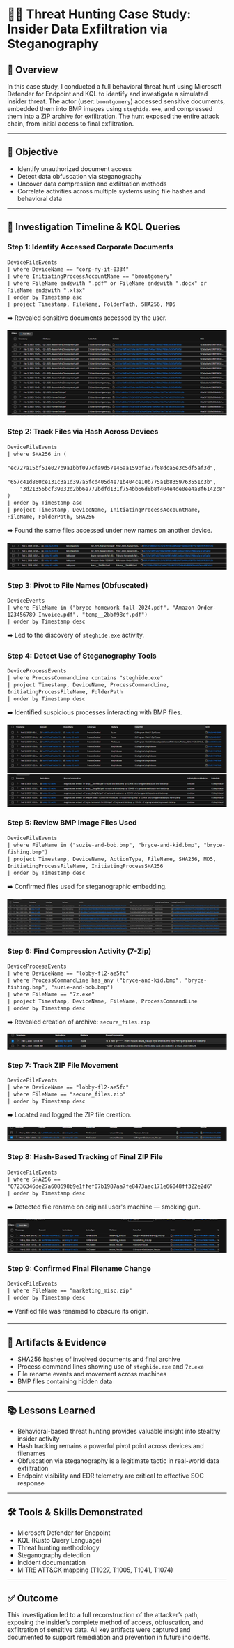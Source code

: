 # 🕵️‍♂️ Threat Hunting Case Study: Insider Data Exfiltration via Steganography

## 📌 Overview
In this case study, I conducted a full behavioral threat hunt using Microsoft Defender for Endpoint and KQL to identify and investigate a simulated insider threat. The actor (user: `bmontgomery`) accessed sensitive documents, embedded them into BMP images using `steghide.exe`, and compressed them into a ZIP archive for exfiltration. The hunt exposed the entire attack chain, from initial access to final exfiltration.

---

## 🎯 Objective
- Identify unauthorized document access
- Detect data obfuscation via steganography
- Uncover data compression and exfiltration methods
- Correlate activities across multiple systems using file hashes and behavioral data

---

## 🧠 Investigation Timeline & KQL Queries

### Step 1: Identify Accessed Corporate Documents
```kql
DeviceFileEvents
| where DeviceName == "corp-ny-it-0334"
| where InitiatingProcessAccountName == "bmontgomery"
| where FileName endswith ".pdf" or FileName endswith ".docx" or FileName endswith ".xlsx"
| order by Timestamp asc
| project Timestamp, FileName, FolderPath, SHA256, MD5
```
➡️ Revealed sensitive documents accessed by the user.

![Document Access by User bmontgomery](screenshots/document_access_by_bmontgomery.png)

### Step 2: Track Files via Hash Across Devices
```kql
DeviceFileEvents
| where SHA256 in (
    "ec727a15bf51e027b9a1bbf097cfa9d57e46aa159bfa37f68dca5e3c5df5af3d",
    "657c41d860ce131c3a1d397a5fcd405d4e71b404ce10b775a1b8359763551c3b",
    "3d21356bcf39032d2bb6e772bdfd131f754bb66d8b8f404e4de0ee4a8f6142c8"
)
| order by Timestamp asc
| project Timestamp, DeviceName, InitiatingProcessAccountName, FileName, FolderPath, SHA256
```
➡️ Found the same files accessed under new names on another device.

![Files Renamed Across Devices](screenshots/file_rename_obfuscation_cross_device.png)

### Step 3: Pivot to File Names (Obfuscated)
```kql
DeviceEvents
| where FileName in ("bryce-homework-fall-2024.pdf", "Amazon-Order-123456789-Invoice.pdf", "temp__2bbf98cf.pdf")
| order by Timestamp desc
```
➡️ Led to the discovery of `steghide.exe` activity.

### Step 4: Detect Use of Steganography Tools
```kql
DeviceProcessEvents
| where ProcessCommandLine contains "steghide.exe"
| project Timestamp, DeviceName, ProcessCommandLine, InitiatingProcessFileName, FolderPath
| order by Timestamp desc
```
➡️ Identified suspicious processes interacting with BMP files.

![Steghide and 7-Zip Processes Created](screenshots/steghide_and_7zip_processes_created.png)
![Steghide Embed Commands Executed](screenshots/steghide_embed_commands_executed.png)

### Step 5: Review BMP Image Files Used
```kql
DeviceFileEvents
| where FileName in ("suzie-and-bob.bmp", "bryce-and-kid.bmp", "bryce-fishing.bmp")
| project Timestamp, DeviceName, ActionType, FileName, SHA256, MD5, InitiatingProcessFileName, InitiatingProcessSHA256
| order by Timestamp desc
```
➡️ Confirmed files used for steganographic embedding.

![Creation of BMP Files Used for Steganography](screenshots/bmp_creation_steganography_processes.png)

### Step 6: Find Compression Activity (7-Zip)
```kql
DeviceProcessEvents
| where DeviceName == "lobby-fl2-ae5fc"
| where ProcessCommandLine has_any ("bryce-and-kid.bmp", "bryce-fishing.bmp", "suzie-and-bob.bmp")
| where FileName == "7z.exe"
| project Timestamp, DeviceName, FileName, ProcessCommandLine
| order by Timestamp desc
```
➡️ Revealed creation of archive: `secure_files.zip`

![7-Zip Archive Creation for Stego Images](screenshots/7zip_secure_files_zip_creation.png)

### Step 7: Track ZIP File Movement
```kql
DeviceFileEvents
| where DeviceName == "lobby-fl2-ae5fc"
| where FileName == "secure_files.zip"
| order by Timestamp desc
```
➡️ Located and logged the ZIP file creation.

![Secure Files ZIP Created and Transferred](screenshots/secure_files_zip_creation_and_transfer.png)

### Step 8: Hash-Based Tracking of Final ZIP File
```kql
DeviceFileEvents
| where SHA256 == "07236346de27a608698b9e1ffef07b1987aa7fe8473aac171e66048ff322e2d6"
| order by Timestamp desc
```
➡️ Detected file rename on original user's machine — smoking gun.

![Final File Rename to marketing_misc.zip](screenshots/final_file_rename_to_marketing_misc.png)

### Step 9: Confirmed Final Filename Change
```kql
DeviceFileEvents
| where FileName == "marketing_misc.zip"
| order by Timestamp desc
```
➡️ Verified file was renamed to obscure its origin.

---

## 🔐 Artifacts & Evidence
- SHA256 hashes of involved documents and final archive
- Process command lines showing use of `steghide.exe` and `7z.exe`
- File rename events and movement across machines
- BMP files containing hidden data

---

## 📚 Lessons Learned
- Behavioral-based threat hunting provides valuable insight into stealthy insider activity
- Hash tracking remains a powerful pivot point across devices and filenames
- Obfuscation via steganography is a legitimate tactic in real-world data exfiltration
- Endpoint visibility and EDR telemetry are critical to effective SOC response

---

## 🛠️ Tools & Skills Demonstrated
- Microsoft Defender for Endpoint
- KQL (Kusto Query Language)
- Threat hunting methodology
- Steganography detection
- Incident documentation
- MITRE ATT&CK mapping (T1027, T1005, T1041, T1074)

---

## ✅ Outcome
This investigation led to a full reconstruction of the attacker’s path, exposing the insider’s complete method of access, obfuscation, and exfiltration of sensitive data. All key artifacts were captured and documented to support remediation and prevention in future incidents.

